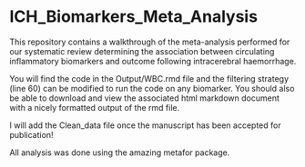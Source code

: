 # ICH_Biomarkers_Meta_Analysis
This repository contains a walkthrough of the meta-analysis performed for our systematic review determining the association between circulating inflammatory biomarkers and outcome following intracerebral haemorrhage.

You will find the code in the Output/WBC.rmd file and the filtering strategy (line 60) can be modified to run the code on any biomarker. 
You should also be able to download and view the associated html markdown document with a nicely formatted output of the rmd file.

I will add the Clean_data file once the manuscript has been accepted for publication!

All analysis was done using the amazing metafor package.